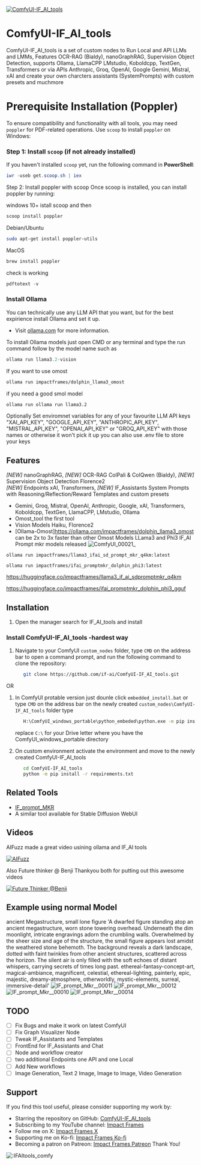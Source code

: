 [![ComfyUI-IF_AI_tools](https://img.youtube.com/vi/QAnapTWnawU/0.jpg)](https://youtu.be/QAnapTWnawU?si=Uomv_NXT2n2Mg9rG)

# ComfyUI-IF_AI_tools

ComfyUI-IF_AI_tools is a set of custom nodes to Run Local and API LLMs and LMMs, Features OCR-RAG (Bialdy), nanoGraphRAG, Supervision Object Detection, supports Ollama, LlamaCPP LMstudio, Koboldcpp, TextGen, Transformers or via APIs Anthropic, Groq, OpenAI, Google Gemini, Mistral, xAI and create your own charcters assistants (SystemPrompts) with custom presets and muchmore


# Prerequisite Installation (Poppler)

To ensure compatibility and functionality with all tools, you may need `poppler` for PDF-related operations. Use `scoop` to install `poppler` on Windows:

### Step 1: Install `scoop` (if not already installed)
If you haven't installed `scoop` yet, run the following command in **PowerShell**:

```powershell
iwr -useb get.scoop.sh | iex
```
Step 2: Install poppler with scoop
Once scoop is installed, you can install poppler by running:

windows 10+ istall scoop and then 
```powershell
scoop install poppler
```
Debian/Ubuntu
```bash
sudo apt-get install poppler-utils
```
MacOS
```bash
brew install poppler
```

check is working
```powershell
pdftotext -v
```

### Install Ollama

You can technically use any LLM API that you want, but for the best expirience install Ollama and set it up.
- Visit [ollama.com](https://ollama.com) for more information.

To install Ollama models just open CMD or any terminal and type the run command follow by the model name such as
```powershell
ollama run llama3.2-vision
```
If you want to use omost 
```bash
ollama run impactframes/dolphin_llama3_omost
```
if you need a good smol model
```bash
ollama run ollama run llama3.2
```

Optionally Set enviromnet variables for any of your favourite LLM API keys "XAI_API_KEY", "GOOGLE_API_KEY", "ANTHROPIC_API_KEY", "MISTRAL_API_KEY", "OPENAI_API_KEY" or "GROQ_API_KEY" with those names or otherwise
it won't pick it up you can also use .env file to store your keys

## Features
_[NEW]_ nanoGraphRAG, 
_[NEW]_ OCR-RAG ColPali & ColQwen (Bialdy), 
_[NEW]_ Supervision Object Detection Florence2   
_[NEW]_ Endpoints xAI, Transformers,
_[NEW]_ IF_Assistants System Prompts with Reasoning/Reflection/Reward Templates and custom presets

- Gemini, Groq, Mistral, OpenAI, Anthropic, Google, xAI, Transformers, Koboldcpp, TextGen, LlamaCPP, LMstudio, Ollama 
- Omost_tool the first tool 
- Vision Models Haiku, Florence2
- [Ollama-Omost]https://ollama.com/impactframes/dolphin_llama3_omost can be 2x to 3x faster than other Omost Models
LLama3 and Phi3 IF_AI Prompt mkr models released
![ComfyUI_00021_](https://github.com/if-ai/ComfyUI-IF_AI_tools/assets/21185218/fac9fb38-66ac-431b-8ef9-b0fee5d0e5dc)

`ollama run impactframes/llama3_ifai_sd_prompt_mkr_q4km:latest`

`ollama run impactframes/ifai_promptmkr_dolphin_phi3:latest`

https://huggingface.co/impactframes/llama3_if_ai_sdpromptmkr_q4km

https://huggingface.co/impactframes/ifai_promptmkr_dolphin_phi3_gguf


## Installation
1. Open the manager search for IF_AI_tools and install

### Install ComfyUI-IF_AI_tools -hardest way
   
1. Navigate to your ComfyUI `custom_nodes` folder, type `CMD` on the address bar to open a command prompt,
   and run the following command to clone the repository:
   ```bash
      git clone https://github.com/if-ai/ComfyUI-IF_AI_tools.git
      ```
OR
1. In ComfyUI protable version just dounle click `embedded_install.bat` or  type `CMD` on the address bar on the newly created `custom_nodes\ComfyUI-IF_AI_tools` folder type 
   ```bash
      H:\ComfyUI_windows_portable\python_embeded\python.exe -m pip install -r requirements.txt
      ```
   replace `C:\` for your Drive letter where you have the ComfyUI_windows_portable directory

2. On custom environment activate the environment and move to the newly created ComfyUI-IF_AI_tools
   ```bash
      cd ComfyUI-IF_AI_tools
      python -m pip install -r requirements.txt
      ```

## Related Tools
- [IF_prompt_MKR](https://github.com/if-ai/IF_prompt_MKR) 
-  A similar tool available for Stable Diffusion WebUI

## Videos
AIFuzz made a great video usining ollama and IF_AI tools 

[![AIFuzz](https://img.youtube.com/vi/nZx5g3TGsNc/0.jpg)](https://youtu.be/nZx5g3TGsNc?si=DFIqFuPoyKY1qJ2n)

Also Future thinker @ Benji Thankyou both for putting out this awesome videos

[![Future Thinker @Benji](https://img.youtube.com/vi/EQZWyn9eCFE/0.jpg)](https://youtu.be/EQZWyn9eCFE?si=jgC28GL7bwFWj_sK)


## Example using normal Model
ancient Megastructure, small lone figure 
'A dwarfed figure standing atop an ancient megastructure, worn stone towering overhead. Underneath the dim moonlight, intricate engravings adorn the crumbling walls. Overwhelmed by the sheer size and age of the structure, the small figure appears lost amidst the weathered stone behemoth. The background reveals a dark landscape, dotted with faint twinkles from other ancient structures, scattered across the horizon. The silent air is only filled with the soft echoes of distant whispers, carrying secrets of times long past. ethereal-fantasy-concept-art, magical-ambiance, magnificent, celestial, ethereal-lighting, painterly, epic, majestic, dreamy-atmosphere, otherworldly, mystic-elements, surreal, immersive-detail'
![_IF_prompt_Mkr__00011_](https://github.com/if-ai/ComfyUI-IF_AI_tools/assets/21185218/08dde522-f541-49f4-aa6b-e0653f13aa52)
![_IF_prompt_Mkr__00012_](https://github.com/if-ai/ComfyUI-IF_AI_tools/assets/21185218/ec3ef715-fbe6-4ba0-80f8-00bf10f56f7b)
![_IF_prompt_Mkr__00010_](https://github.com/if-ai/ComfyUI-IF_AI_tools/assets/21185218/e4dc671b-8eea-47f3-84ef-876e5938e120)
![_IF_prompt_Mkr__00014_](https://github.com/if-ai/ComfyUI-IF_AI_tools/assets/21185218/d0b436cd-c4a8-41a2-83ad-34d8c50bb39b)

## TODO
- [ ] Fix Bugs and make it work on latest ComfyUI
- [ ] Fix Graph Visualizer Node
- [ ] Tweak IF_Assistants and Templates
- [ ] FrontEnd for IF_Assistants and Chat 
- [ ] Node and workflow creator
- [ ] two additional Endpoints one API and one Local
- [ ] Add New workflows
- [ ] Image Generation, Text 2 Image, Image to Image, Video Generation

## Support
If you find this tool useful, please consider supporting my work by:
- Starring the repository on GitHub: [ComfyUI-IF_AI_tools](https://github.com/if-ai/ComfyUI-IF_AI_tools)
- Subscribing to my YouTube channel: [Impact Frames](https://youtube.com/@impactframes?si=DrBu3tOAC2-YbEvc)
- Follow me on X: [Impact Frames X](https://x.com/impactframesX)
- Supporting me on Ko-fi: [Impact Frames Ko-fi](https://ko-fi.com/impactframes)
- Becoming a patron on Patreon: [Impact Frames Patreon](https://patreon.com/ImpactFrames)
Thank You!

<img src="https://count.getloli.com/get/@IFAItools_comfy?theme=moebooru" alt=":IFAItools_comfy" />




